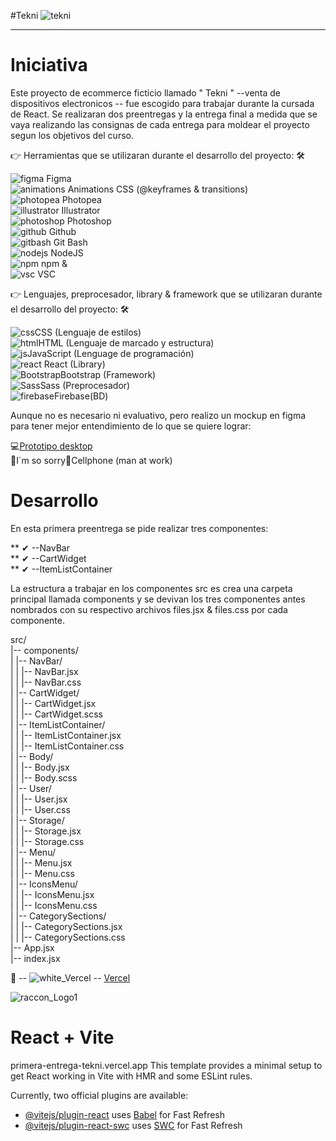 #Tekni
![tekni](https://github.com/DIGORACCOON4279/PrimeraEntrega-DiegoMarinMora/assets/88150970/3eb163f7-1811-4034-93d9-b5a2e83bd3d9)</br>


********************************************************************************************************************************************************************************
# Iniciativa</br>

Este proyecto de ecommerce ficticio llamado " Tekni "  --venta de dispositivos electronicos --  fue escogido para trabajar durante la cursada de React. 
Se realizaran dos preentregas y la entrega final a medida que se vaya realizando las consignas de cada entrega para moldear el proyecto segun los objetivos del curso.</br>

👉 Herramientas que se utilizaran durante el desarrollo del proyecto: 🛠 </br>

![figma](https://github.com/DIGORACCOON4279/EntregaFinal/assets/88150970/fca318c0-6b7d-4046-b0aa-55a83f0419a3) Figma</br>
![animations](https://github.com/DIGORACCOON4279/EntregaFinal/assets/88150970/2fdc31da-eb29-4247-90d3-0b5727606aa7) Animations CSS (@keyframes & transitions)</br>
![photopea](https://github.com/DIGORACCOON4279/EntregaFinal/assets/88150970/ceac05f4-c505-4889-85d0-60a1566fc4ef) Photopea</br>
![illustrator](https://github.com/DIGORACCOON4279/Break-a-Leg/assets/88150970/01af6777-bc68-4e87-96c3-33cc5a6a76cf) Illustrator</br>
![photoshop](https://github.com/DIGORACCOON4279/Break-a-Leg/assets/88150970/bcba26da-b44f-41a3-8d48-9f1255ebe12b) Photoshop</br>
![github](https://github.com/DIGORACCOON4279/EntregaFinal/assets/88150970/01f94f79-8e78-42f8-bc9a-2b6707a9a36d) Github</br>
![gitbash](https://github.com/DIGORACCOON4279/EntregaFinal/assets/88150970/3d2e83ec-bea3-47bf-a5a4-d9524e0406b0) Git Bash </br>
![nodejs](https://github.com/DIGORACCOON4279/PrimeraEntrega-DiegoMarinMora/assets/88150970/1944cc14-d0b8-43f7-b859-7f15025239c0) NodeJS </br>
![npm](https://github.com/DIGORACCOON4279/Break-a-Leg/assets/88150970/e703b698-4589-43d5-b5ba-2a75693a3691) npm &</br>
![vsc](https://github.com/DIGORACCOON4279/EntregaFinal/assets/88150970/bd61bcc5-5a44-4c33-b675-d03bb01589c0) VSC</br>

👉 Lenguajes, preprocesador, library & framework que se utilizaran durante el desarrollo del proyecto: 🛠</br>

![css](https://github.com/DIGORACCOON4279/Break-a-Leg/assets/88150970/b2e2f475-b8d9-4188-aae4-fe7e9a7acf4a)CSS (Lenguaje de estilos)</br>
![html](https://github.com/DIGORACCOON4279/Break-a-Leg/assets/88150970/b0692228-5ca9-433d-a4c5-b52369d3c4bf)HTML (Lenguaje de marcado y estructura)</br>
![js](https://github.com/DIGORACCOON4279/Break-a-Leg/assets/88150970/1ef7c489-c0b4-41a6-bdce-b12d8c0654ad)JavaScript (Lenguage de programación)</br>
![react](https://github.com/DIGORACCOON4279/PrimeraEntrega-DiegoMarinMora/assets/88150970/af7de6da-ad17-45c7-95a6-3ef1e3c5f730) React (Library)</br>
![Bootstrap](https://github.com/DIGORACCOON4279/Break-a-Leg/assets/88150970/570d9449-d0dc-4e46-b34c-cae994960cff)Bootstrap (Framework)</br>
![Sass](https://github.com/DIGORACCOON4279/Break-a-Leg/assets/88150970/97214254-d103-46e6-a306-8f5c3c10571c)Sass (Preprocesador)</br>
![firebase](https://github.com/DIGORACCOON4279/PrimeraEntrega-DiegoMarinMora/assets/88150970/9646a3cf-f814-482a-adad-d8e928df9b8c)Firebase(BD)</br>

Aunque no es necesario ni evaluativo, pero realizo un mockup en figma para tener mejor entendimiento de lo que se quiere lograr:</br>


💻[Prototipo desktop](https://www.figma.com/proto/uP83VlEVIz4hmSboxjuN2F/Tekny?page-id=2%3A10&type=design&node-id=57-589&viewport=-2255%2C1269%2C0.28&t=2HOa7ebSJPJxV5wp-1&scaling=scale-down&starting-point-node-id=57%3A589&mode=design)</br>
🚧I´m so sorry📱Cellphone (man at work)</br>
# Desarrollo</br>

En esta primera preentrega se pide realizar tres componentes:</br>

** ✔ --NavBar</br>
** ✔ --CartWidget</br>
** ✔ --ItemListContainer</br>

La estructura a trabajar en los componentes src es crea una carpeta principal llamada components y se devivan los tres componentes antes nombrados con su respectivo archivos files.jsx & files.css por cada componente.</br>

src/</br>
|-- components/</br>
|   |-- NavBar/</br>
|   |   |-- NavBar.jsx</br>
|   |   |-- NavBar.css</br>
|   |-- CartWidget/</br>
|   |   |-- CartWidget.jsx</br>
|   |   |-- CartWidget.scss</br>
|   |-- ItemListContainer/</br>
|   |   |-- ItemListContainer.jsx</br>
|   |   |-- ItemListContainer.css</br>
|   |-- Body/</br>
|   |   |-- Body.jsx</br>
|   |   |-- Body.scss</br>
|   |-- User/</br>
|   |   |-- User.jsx</br>
|   |   |-- User.css</br>
|   |-- Storage/</br>
|   |   |-- Storage.jsx</br>
|   |   |-- Storage.css</br>
|   |-- Menu/</br>
|   |   |-- Menu.jsx</br>
|   |   |-- Menu.css</br>
|   |-- IconsMenu/</br>
|   |   |-- IconsMenu.jsx</br>
|   |   |-- IconsMenu.css</br>
|   |-- CategorySections/</br>
|   |   |-- CategorySections.jsx</br>
|   |   |-- CategorySections.css</br>
|-- App.jsx</br>
|-- index.jsx</br>

🚀 -- ![white_Vercel](https://github.com/DIGORACCOON4279/PrimeraEntrega-DiegoMarinMora/assets/88150970/fb91138d-5ff2-4e82-a2f5-b2c8f0ea6b15) -- [Vercel](https://primera-entrega-tekni.vercel.app/)</br>

![raccon_Logo1](https://github.com/DIGORACCOON4279/PrimeraEntrega-DiegoMarinMora/assets/88150970/1903b752-acc7-4d2b-95db-cf877319fcb7)</br>

# React + Vite</br>
primera-entrega-tekni.vercel.app
This template provides a minimal setup to get React working in Vite with HMR and some ESLint rules.</br>

Currently, two official plugins are available:</br>

- [@vitejs/plugin-react](https://github.com/vitejs/vite-plugin-react/blob/main/packages/plugin-react/README.md) uses [Babel](https://babeljs.io/) for Fast Refresh</br>
- [@vitejs/plugin-react-swc](https://github.com/vitejs/vite-plugin-react-swc) uses [SWC](https://swc.rs/) for Fast Refresh</br>

  
